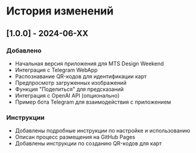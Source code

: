 # История изменений

## [1.0.0] - 2024-06-XX

### Добавлено
- Начальная версия приложения для MTS Design Weekend
- Интеграция с Telegram WebApp
- Распознавание QR-кодов для идентификации карт
- Предпросмотр загруженных изображений
- Функция "Поделиться" для предсказаний
- Интеграция с OpenAI API (опционально)
- Пример бота Telegram для взаимодействия с приложением

### Инструкции
- Добавлены подробные инструкции по настройке и использованию
- Описан процесс размещения на GitHub Pages
- Добавлены инструкции по созданию QR-кодов для карт 
